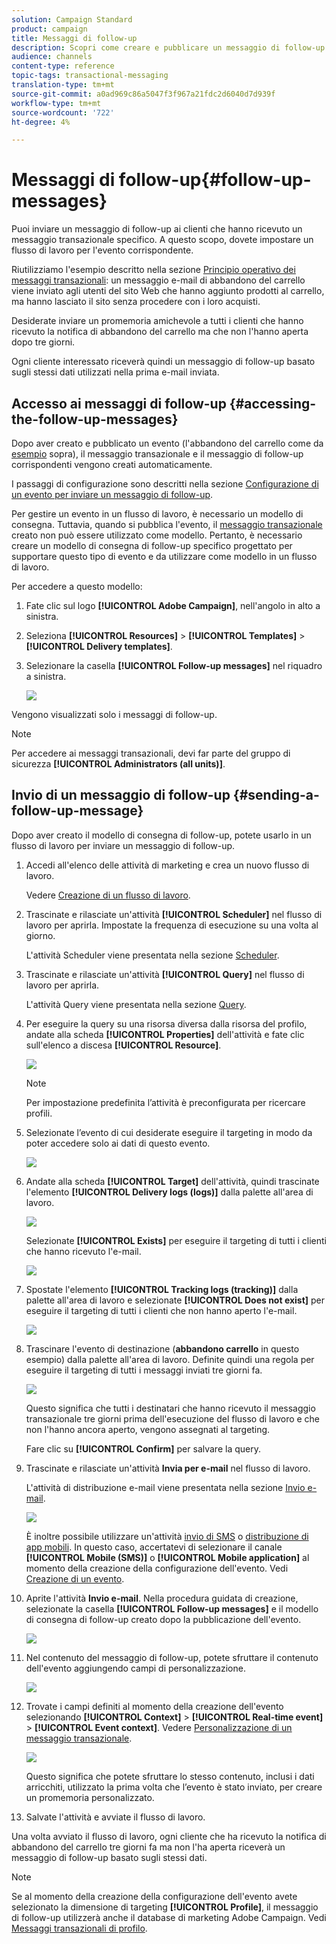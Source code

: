 ```yaml
---
solution: Campaign Standard
product: campaign
title: Messaggi di follow-up
description: Scopri come creare e pubblicare un messaggio di follow-up.
audience: channels
content-type: reference
topic-tags: transactional-messaging
translation-type: tm+mt
source-git-commit: a0ad969c86a5047f3f967a21fdc2d6040d7d939f
workflow-type: tm+mt
source-wordcount: '722'
ht-degree: 4%

---
```



# Messaggi di follow-up{#follow-up-messages}

Puoi inviare un messaggio di follow-up ai clienti che hanno ricevuto un messaggio transazionale specifico. A questo scopo, dovete impostare un flusso di lavoro per l&#39;evento corrispondente.

Riutilizziamo l&#39;esempio descritto nella sezione [Principio operativo dei messaggi transazionali](../../channels/using/getting-started-with-transactional-msg.md#transactional-messaging-operating-principle): un messaggio e-mail di abbandono del carrello viene inviato agli utenti del sito Web che hanno aggiunto prodotti al carrello, ma hanno lasciato il sito senza procedere con i loro acquisti.

Desiderate inviare un promemoria amichevole a tutti i clienti che hanno ricevuto la notifica di abbandono del carrello ma che non l&#39;hanno aperta dopo tre giorni.

Ogni cliente interessato riceverà quindi un messaggio di follow-up basato sugli stessi dati utilizzati nella prima e-mail inviata.

## Accesso ai messaggi di follow-up {#accessing-the-follow-up-messages}

Dopo aver creato e pubblicato un evento (l&#39;abbandono del carrello come da [esempio](../../channels/using/getting-started-with-transactional-msg.md#transactional-messaging-operating-principle) sopra), il messaggio transazionale e il messaggio di follow-up corrispondenti vengono creati automaticamente.

I passaggi di configurazione sono descritti nella sezione [Configurazione di un evento per inviare un messaggio di follow-up](../../administration/using/configuring-transactional-messaging.md#configuring-an-event-to-send-a-follow-up-message).

Per gestire un evento in un flusso di lavoro, è necessario un modello di consegna. Tuttavia, quando si pubblica l&#39;evento, il [messaggio transazionale](../../channels/using/event-transactional-messages.md) creato non può essere utilizzato come modello. Pertanto, è necessario creare un modello di consegna di follow-up specifico progettato per supportare questo tipo di evento e da utilizzare come modello in un flusso di lavoro.

Per accedere a questo modello:

1. Fate clic sul logo **[!UICONTROL Adobe Campaign]**, nell&#39;angolo in alto a sinistra.
1. Seleziona **[!UICONTROL Resources]** > **[!UICONTROL Templates]** > **[!UICONTROL Delivery templates]**.
1. Selezionare la casella **[!UICONTROL Follow-up messages]** nel riquadro a sinistra.

   ![](assets/message-center_follow-up-search.png)

Vengono visualizzati solo i messaggi di follow-up.

>[!NOTE]
>
>Per accedere ai messaggi transazionali, devi far parte del gruppo di sicurezza **[!UICONTROL Administrators (all units)]**.

## Invio di un messaggio di follow-up {#sending-a-follow-up-message}

Dopo aver creato il modello di consegna di follow-up, potete usarlo in un flusso di lavoro per inviare un messaggio di follow-up.

1. Accedi all&#39;elenco delle attività di marketing e crea un nuovo flusso di lavoro.

   Vedere [Creazione di un flusso di lavoro](../../automating/using/building-a-workflow.md#creating-a-workflow).

1. Trascinate e rilasciate un&#39;attività **[!UICONTROL Scheduler]** nel flusso di lavoro per aprirla. Impostate la frequenza di esecuzione su una volta al giorno.

   L&#39;attività Scheduler viene presentata nella sezione [Scheduler](../../automating/using/scheduler.md).

1. Trascinate e rilasciate un&#39;attività **[!UICONTROL Query]** nel flusso di lavoro per aprirla.

   L&#39;attività Query viene presentata nella sezione [Query](../../automating/using/query.md).

1. Per eseguire la query su una risorsa diversa dalla risorsa del profilo, andate alla scheda **[!UICONTROL Properties]** dell&#39;attività e fate clic sull&#39;elenco a discesa **[!UICONTROL Resource]**.

   ![](assets/message-center_follow-up-query-properties.png)

   >[!NOTE]
   >
   >Per impostazione predefinita l’attività è preconfigurata per ricercare profili.

1. Selezionate l’evento di cui desiderate eseguire il targeting in modo da poter accedere solo ai dati di questo evento.

   ![](assets/message-center_follow-up-query-resource.png)

1. Andate alla scheda **[!UICONTROL Target]** dell&#39;attività, quindi trascinate l&#39;elemento **[!UICONTROL Delivery logs (logs)]** dalla palette all&#39;area di lavoro.

   ![](assets/message-center_follow-up-delivery-logs.png)

   Selezionate **[!UICONTROL Exists]** per eseguire il targeting di tutti i clienti che hanno ricevuto l&#39;e-mail.

   ![](assets/message-center_follow-up-delivery-logs-exists.png)

1. Spostate l&#39;elemento **[!UICONTROL Tracking logs (tracking)]** dalla palette all&#39;area di lavoro e selezionate **[!UICONTROL Does not exist]** per eseguire il targeting di tutti i clienti che non hanno aperto l&#39;e-mail.

   ![](assets/message-center_follow-up-delivery-and-tracking-logs.png)

1. Trascinare l&#39;evento di destinazione (**abbandono carrello** in questo esempio) dalla palette all&#39;area di lavoro. Definite quindi una regola per eseguire il targeting di tutti i messaggi inviati tre giorni fa.

   ![](assets/message-center_follow-up-created.png)

   Questo significa che tutti i destinatari che hanno ricevuto il messaggio transazionale tre giorni prima dell&#39;esecuzione del flusso di lavoro e che non l&#39;hanno ancora aperto, vengono assegnati al targeting.

   Fare clic su **[!UICONTROL Confirm]** per salvare la query.

1. Trascinate e rilasciate un&#39;attività **Invia per e-mail** nel flusso di lavoro.

   L&#39;attività di distribuzione e-mail viene presentata nella sezione [Invio e-mail](../../automating/using/email-delivery.md).

   ![](assets/message-center_follow-up-workflow.png)

   È inoltre possibile utilizzare un&#39;attività [invio di SMS](../../automating/using/sms-delivery.md) o [distribuzione di app mobili](../../automating/using/push-notification-delivery.md). In questo caso, accertatevi di selezionare il canale **[!UICONTROL Mobile (SMS)]** o **[!UICONTROL Mobile application]** al momento della creazione della configurazione dell&#39;evento. Vedi [Creazione di un evento](../../administration/using/configuring-transactional-messaging.md#creating-an-event).

1. Aprite l&#39;attività **Invio e-mail**. Nella procedura guidata di creazione, selezionate la casella **[!UICONTROL Follow-up messages]** e il modello di consegna di follow-up creato dopo la pubblicazione dell&#39;evento.

   ![](assets/message-center_follow-up-template.png)

1. Nel contenuto del messaggio di follow-up, potete sfruttare il contenuto dell&#39;evento aggiungendo campi di personalizzazione.

   ![](assets/message-center_follow-up-content.png)

1. Trovate i campi definiti al momento della creazione dell&#39;evento selezionando **[!UICONTROL Context]** > **[!UICONTROL Real-time event]** > **[!UICONTROL Event context]**. Vedere [Personalizzazione di un messaggio transazionale](../../channels/using/event-transactional-messages.md#personalizing-a-transactional-message).

   ![](assets/message-center_follow-up-personalization.png)

   Questo significa che potete sfruttare lo stesso contenuto, inclusi i dati arricchiti, utilizzato la prima volta che l’evento è stato inviato, per creare un promemoria personalizzato.

1. Salvate l&#39;attività e avviate il flusso di lavoro.

Una volta avviato il flusso di lavoro, ogni cliente che ha ricevuto la notifica di abbandono del carrello tre giorni fa ma non l&#39;ha aperta riceverà un messaggio di follow-up basato sugli stessi dati.

>[!NOTE]
>
>Se al momento della creazione della configurazione dell&#39;evento avete selezionato la dimensione di targeting **[!UICONTROL Profile]**, il messaggio di follow-up utilizzerà anche il database di marketing  Adobe Campaign. Vedi [Messaggi transazionali di profilo](../../channels/using/profile-transactional-messages.md).
